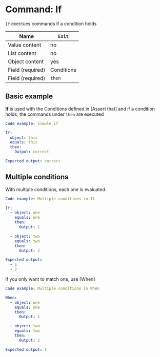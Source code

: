 # Command: If

`If` exectues commands if a condition holds

| Name             | `Exit`     |
|------------------|------------|
| Value content    | no         |
| List content     | no         |
| Object content   | yes        |
| Field (required) | Conditions |
| Field (required) | `then`     |

## Basic example

**If** is used with the Conditions defined in [Assert that] and if a condition holds, the commands under `then` are executed

```yaml
Code example: Simple if

If:
  object: this
  equals: this
  then:
    Output: correct

Expected output: correct
```

## Multiple conditions

With multiple conditions, each one is evaluated.

```yaml
Code example: Multiple conditions in If

If:
  - object: one
    equals: one
    then:
      Output: 1

  - object: two
    equals: two
    then:
      Output: 2

Expected output:
  - 1
  - 2
```

If you only want to match one, use [When]

```yaml
Code example: Multiple conditions in When

When:
  - object: one
    equals: one
    then:
      Output: 1

  - object: two
    equals: two
    then:
      Output: 2

Expected output: 1
```
